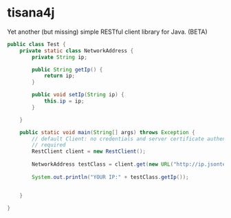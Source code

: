 tisana4j
========

Yet another (but missing) simple RESTful client library for Java. (BETA)

```java
public class Test {
	private static class NetworkAddress {
		private String ip;

		public String getIp() {
			return ip;
		}

		public void setIp(String ip) {
			this.ip = ip;
		}

	}

	public static void main(String[] args) throws Exception {
		// default Client: no credentials and server certificate authentication
		// required
		RestClient client = new RestClient();
		
		NetworkAddress testClass = client.get(new URL("http://ip.jsontest.com/"),		NetworkAddress.class);
		
		System.out.println("YOUR IP:" + testClass.getIp());


	}

}
```
